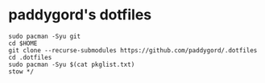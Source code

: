 # paddygord's dotfiles

```
sudo pacman -Syu git
cd $HOME
git clone --recurse-submodules https://github.com/paddygord/.dotfiles
cd .dotfiles
sudo pacman -Syu $(cat pkglist.txt)
stow */
```
